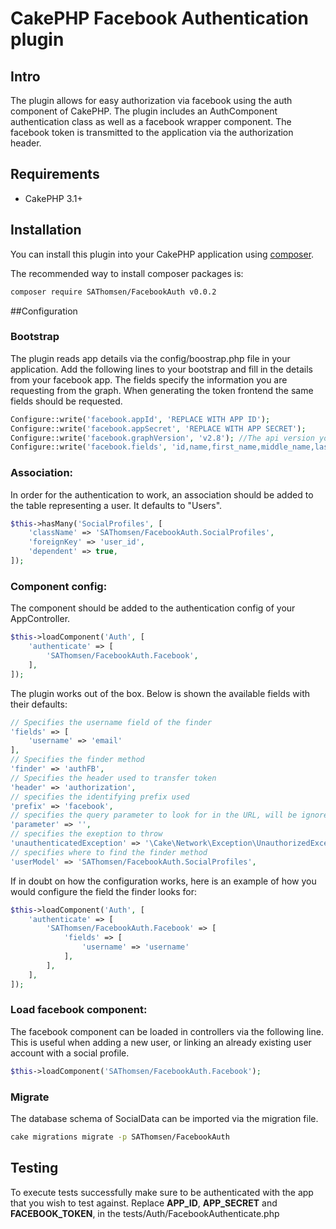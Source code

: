# CakePHP Facebook Authentication plugin

## Intro
The plugin allows for easy authorization via facebook using the auth component of CakePHP. The plugin includes an AuthComponent authentication class as well as a facebook wrapper component. The facebook token is transmitted to the application via the authorization header.

## Requirements

* CakePHP 3.1+

## Installation

You can install this plugin into your CakePHP application using [composer](http://getcomposer.org).

The recommended way to install composer packages is:

```sh
composer require SAThomsen/FacebookAuth v0.0.2
```

##Configuration

### Bootstrap
The plugin reads app details via the config/boostrap.php file in your application. Add the following lines to your bootstrap and fill in the details from your facebook app. The fields specify the information you are requesting from the graph. When generating the token frontend the same fields should be requested.

```php
Configure::write('facebook.appId', 'REPLACE WITH APP ID');
Configure::write('facebook.appSecret', 'REPLACE WITH APP SECRET');
Configure::write('facebook.graphVersion', 'v2.8'); //The api version you intend to use.
Configure::write('facebook.fields', 'id,name,first_name,middle_name,last_name,gender,email');
```

### Association:
In order for the authentication to work, an association should be added to the table representing a user. It defaults to "Users".
```php
$this->hasMany('SocialProfiles', [
    'className' => 'SAThomsen/FacebookAuth.SocialProfiles',
    'foreignKey' => 'user_id',
    'dependent' => true,
]);
```

### Component config:
The component should be added to the authentication config of your AppController.

```php
$this->loadComponent('Auth', [
    'authenticate' => [
        'SAThomsen/FacebookAuth.Facebook',
    ],
]);
```
The plugin works out of the box. Below is shown the available fields with their defaults:
```php
// Specifies the username field of the finder
'fields' => [
    'username' => 'email'
],
// Specifies the finder method
'finder' => 'authFB',
// Specifies the header used to transfer token
'header' => 'authorization',
// specifies the identifying prefix used
'prefix' => 'facebook',
// specifies the query parameter to look for in the URL, will be ignored if empty
'parameter' => '',
// specifies the exeption to throw
'unauthenticatedException' => '\Cake\Network\Exception\UnauthorizedException',
// specifies where to find the finder method
'userModel' => 'SAThomsen/FacebookAuth.SocialProfiles',
```
If in doubt on how the configuration works, here is an example of how you would configure the field the finder looks for:

```php
$this->loadComponent('Auth', [
    'authenticate' => [
        'SAThomsen/FacebookAuth.Facebook' => [
            'fields' => [
                'username' => 'username'
            ],
        ],
    ],
]);
```

### Load facebook component:
The facebook component can be loaded in controllers via the following line. This is useful when adding a new user, or linking an already existing user account with a social profile.
```php
$this->loadComponent('SAThomsen/FacebookAuth.Facebook');
```

### Migrate
The database schema of SocialData can be imported via the migration file.
```sh
cake migrations migrate -p SAThomsen/FacebookAuth
```
## Testing
To execute tests successfully make sure to be authenticated with the app that you wish to test against.
Replace __APP_ID__, __APP_SECRET__ and __FACEBOOK_TOKEN__, in the tests/Auth/FacebookAuthenticate.php 
